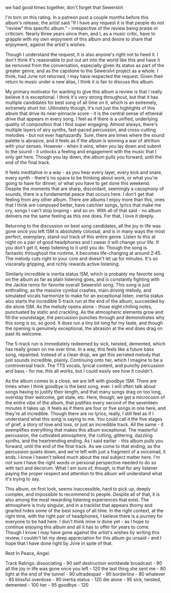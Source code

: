 we had good times together, don't forget that
Sewerslvt

I'm torn on this rating. In a patreon post a couple months before this album's release, the artist said "If I have any request it is that people do not “review” this specific album." - irrespective of the review being praise or criticism. Nearly three years since then, and I, as a music critic, have to grapple with my own enjoyment of this album and desire to share that enjoyment, against the artist's wishes.

Though I understand the request, it is also anyone's right not to heed it. I don't think it's reasonable to put out art into the world like this and have it be removed from the conversation, especially given its status as part of the greater genre, and as the capstone to the Sewerslvt project as a whole. I think, had Jvne not returned, I may have respected the request. Given their return to music under a new alias, I think it is fair to discuss this album.

My primary motivator for wanting to give this album a review is that I really believe it is exceptional. I think it's very strong throughout, but that it has multiple candidates for best song of all time on it, which is an extremely, extremely short list. Ultimately though, it's not just the highlights of this album that drive its near-pinnacle score - it is the central sense of ethereal drive that appears in every song. I feel as if there is a unified, underlying quality of composition that I find super engaging. Almost always, there's multiple layers of airy synths, fast-paced percussion, and cross-cutting melodies - but not ever haphazardly. Sure, there are times where the sound palette is abrasive, and it feels as if the album is winning a war of attrition with your senses. However - when it wins, when you lay down and submit to the sound - it unlocks a feeling and engagement with the music that I only get here. Though you lay down, the album pulls you forward, until the end of the final track.

It feels meditative in a way - as you hear every layer, every kick and snare, every synth - there's no space to be thinking about work, or what you're going to have for dinner, or what you have to get done this weekend. Despite the moments that are sharp, discordant, seemingly a cacophony of sounds, there is a fundamental peace that occurs here. I don't get that feeling from any other album. There are albums I enjoy more than this, ones that I think are composed better, have catchier songs, lyrics that make me cry, songs I can't stop looping - and so on. With all of that said - no album delivers me the same feeling as this one does. For that, I love it deeply.

Returning to the discussion on best song candidates, all the joy in life was gone once you left !SM is absolutely colossal, and is in many ways the most perfect, exemplary, stand-out track of this entire genre. Listen to this at night on a pair of good headphones and I swear it will change your life. If you don't get it, keep listening to it until you do. Though the song is fantastic throughout the runtime, it becomes life-changing at around 2:45. The melody cuts right to your core and doesn't let up for minutes. It's so viscerally gripping, and richly rewards active listening.

Similarly incredible is inertia status !SM, which is probably my favorite song on the album as far as plain listening goes, and is constantly fighting with the Jackie remix for favorite overall Sewerslvt song. This song is just enthralling, as the massive cymbal crashes, main driving melody, and simulated vocals harmonize to make for an exceptional listen. inertia status also starts the incredible 5-track run at the end of the album, succeeded by die alone !SM. As the melody opens alone - those eight chilling notes, punctuated by static and crackling. As the atmospheric elements grow and fill the soundstage, the percussion punches through and demonstrates why this song is so, so good. It does run a tiny bit long for my taste, and though the opening is genuinely exceptional, the abrasion at the end does drag on past its welcome.

The 5-track run is immediately redeemed by sick, twisted, demented, which has really grown on me over time. In a way, this feels like a future bass song, repainted. Instead of a clean drop, we get this serrated melody that just sounds incredible, plainly. Continuing onto her, which I imagine to be a controversial track. The TTS vocals, lyrical content, and punchy percussion and bass - for me, this all works, but I could easily see how it couldn't. 

As the album comes to a close, we are left with goodbye !SM. There are times when I think goodbye is the best song, ever. I will often talk about songs having to justify their length, and that many songs drag on too long, overstay their welcome, get stale, etc. Here, though, we get a microcosm of the entire vibe of the album, that justifies every second of the seventeen minutes it takes up. It feels as if there are four or five songs in one here, and they're all incredible. Though there are no lyrics, really, I still feel as if I understand what this song is saying to me. You could call it the five stages of grief, a story of love and loss, or just an incredible track. All the same - it exemplifies everything that makes this album exceptional. The masterful percussion, the cultivated atmosphere, the cutting, glittering, dazzling synths, and the heartrending ending. As I said earlier - this album pulls you forward, until the end of the final track. As we come to that ending, as the percussion quiets down, and we're left with just a fragment of a voicemail, it ends. I know I haven't talked much about the real subject matter here. I'm not sure I have the right words or personal perspective needed to do so with tact and decorum. What I am sure of, though, is that for any listener paying the proper respect and attention to this album will understand what it's trying to say. 

This album, on first look, seems inaccessible, hard to pick up, deeply complex, and impossible to recommend to people. Despite all of that, it is also among the most rewarding listening experiences that exist. The atmosphere is truly singular, and in a tracklist that appears thorny and gnarled hides some of the best songs of all time. In the right context, at the right time, with the right pair of headphones, I believe there is a journey for everyone to be had here. I don't think mine is done yet - as I hope to continue enjoying this album and all it has to offer for years to come. Though I know I may have gone against the artist's wishes by writing this review, I couldn't let my deep appreciation for this album go unsaid - and I hope that I have done right by Jvne in spite of that.

Rest In Peace, Angel.

Track Ratings:
dissociating - 90
self destruction worldwide broadcast - 90
all the joy in life was gone once you left - 120
the last thing she sent me - 80
light at the end of the tunnel - 90
ultradespair - 90
borderline - 80
whatever - 85
blissful overdose - 90
inertia status - 120
die alone - 95
sick, twisted, demented - 100
her - 95
goodbye - 120